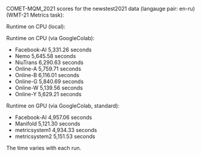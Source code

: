 COMET-MQM_2021 scores for the newstest2021 data (langauge pair: en-ru)(WMT-21 Metrics task):

Runtime on CPU (local):

Runtime on CPU (via GoogleColab):

- Facebook-AI 5,331.26 seconds
- Nemo 5,645.58 seconds
- NiuTrans 6,290.63 seconds
- Online-A 5,759.71 seconds
- Online-B 6,116.01 seconds
- Online-G 5,840.69 seconds
- Online-W 5,139.56 seconds
- Online-Y 5,629.21 seconds

Runtime on GPU (via GoogleColab, standard):

- Facebook-AI 4,957.06 seconds
- Manifold 5,121.30 seconds
- metricsystem1 4,934.33 seconds
- metricsystem2 5,151.53 seconds

The time varies with each run.
